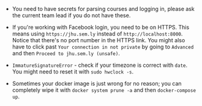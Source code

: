* You need to have secrets for parsing courses and logging in, please ask the current
  team lead if you do not have these.

* If you're working with Facebook login, you need to be on HTTPS. This means using
  `https://jhu.sem.ly` instead of `http://localhost:8000`. Notice that there's no port
  number in the HTTPS link. You might also have to click past `Your connection in not
  private` by going to `Advanced` and then `Proceed to jhu.sem.ly (unsafe)`.

* `ImmatureSignatureError` - check if your timezone is correct with `date`. You might
  need to reset it with `sudo hwclock -s`.

* Sometimes your docker image is just wrong for no reason; you can completely wipe it
  with `docker system prune -a` and then `docker-compose up`.